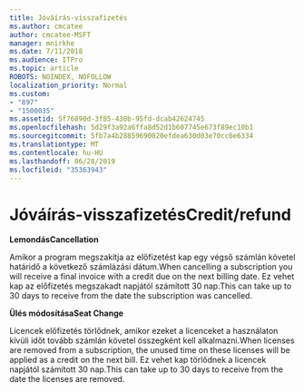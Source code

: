 ```yaml
---
title: Jóváírás-visszafizetés
ms.author: cmcatee
author: cmcatee-MSFT
manager: mnirkhe
ms.date: 7/11/2018
ms.audience: ITPro
ms.topic: article
ROBOTS: NOINDEX, NOFOLLOW
localization_priority: Normal
ms.custom:
- "897"
- "1500035"
ms.assetid: 5f76890d-3f85-430b-95fd-dcab42624745
ms.openlocfilehash: 5d29f3a92a6ffa8d52d1b607745e673f89ec10b1
ms.sourcegitcommit: 5fb7a4b28859690020efdea630d03e70cc0e6334
ms.translationtype: MT
ms.contentlocale: hu-HU
ms.lasthandoff: 06/28/2019
ms.locfileid: "35363943"
---
```

# <a name="creditrefund"></a><span data-ttu-id="5615f-102">Jóváírás-visszafizetés</span><span class="sxs-lookup"><span data-stu-id="5615f-102">Credit/refund</span></span>

 <span data-ttu-id="5615f-103">**Lemondás**</span><span class="sxs-lookup"><span data-stu-id="5615f-103">**Cancellation**</span></span>
  
<span data-ttu-id="5615f-104">Amikor a program megszakítja az előfizetést kap egy végső számlán követel határidő a következő számlázási dátum.</span><span class="sxs-lookup"><span data-stu-id="5615f-104">When cancelling a subscription you will receive a final invoice with a credit due on the next billing date.</span></span> <span data-ttu-id="5615f-105">Ez vehet kap az előfizetés megszakadt napjától számított 30 nap.</span><span class="sxs-lookup"><span data-stu-id="5615f-105">This can take up to 30 days to receive from the date the subscription was cancelled.</span></span>
  
 <span data-ttu-id="5615f-106">**Ülés módosítása**</span><span class="sxs-lookup"><span data-stu-id="5615f-106">**Seat Change**</span></span>
  
<span data-ttu-id="5615f-107">Licencek előfizetés törlődnek, amikor ezeket a licenceket a használaton kívüli időt tovább számlán követel összegként kell alkalmazni.</span><span class="sxs-lookup"><span data-stu-id="5615f-107">When licenses are removed from a subscription, the unused time on these licenses will be applied as a credit on the next bill.</span></span> <span data-ttu-id="5615f-108">Ez vehet kap törlődnek a licencek napjától számított 30 nap.</span><span class="sxs-lookup"><span data-stu-id="5615f-108">This can take up to 30 days to receive from the date the licenses are removed.</span></span>
  